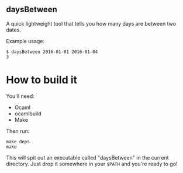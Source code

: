 daysBetween
-----------

A quick lightweight tool that tells you how many days are between two dates.

Example usage:

```
$ daysBetween 2016-01-01 2016-01-04
3
```

How to build it
===============

You'll need:

 * Ocaml
 * ocamlbuild
 * Make

Then run:

```
make deps
make
```

This will spit out an executable called "daysBetween" in the current directory. 
Just drop it somewhere in your `$PATH` and you're ready to go!


